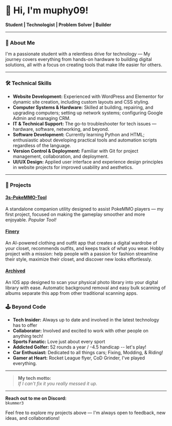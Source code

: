 # 👋 Hi, I'm muphy09!

**Student | Technologist | Problem Solver | Builder**

---

### 🚀 About Me

I'm a passionate student with a relentless drive for technology — My journey covers everything from hands-on hardware to building digital solutions, all with a focus on creating tools that make life easier for others.

---

### 🛠️ Technical Skills

- **Website Development:** Experienced with WordPress and Elementor for dynamic site creation, including custom layouts and CSS styling.
- **Computer Systems & Hardware:** Skilled at building, repairing, and upgrading computers; setting up network systems; configuring Google Admin and managing CRM.
- **IT & Technical Support:** The go-to troubleshooter for tech issues — hardware, software, networking, and beyond.
- **Software Development:** Currently learning Python and HTML; enthusiastic about developing practical tools and automation scripts regardless of the language.
- **Version Control & Deployment:** Familiar with Git for project management, collaboration, and deployment.
- **UI/UX Design:** Applied user interface and experience design principles in website projects for improved usability and aesthetics.

---

### 🌟 Projects

#### [3s-PokeMMO-Tool](https://github.com/muphy09/3s-PokeMMO-Tool)
A standalone companion utility designed to assist PokeMMO players — my first project, focused on making the gameplay smoother and more enjoyable. *Popular Tool!*

#### [Finery](https://github.com/muphy09/finery)
An AI-powered clothing and outfit app that creates a digital wardrobe of your closet, recommends outfits, and keeps track of what you wear. Hobby project with a mission: help people with a passion for fashion streamline their style, maximize their closet, and discover new looks effortlessly.

#### [Archived](https://github.com/muphy09/ArchivedIOS)
An IOS app designed to scan your physical photo library into your digital library with ease. Automatic background removal and easy bulk scanning of albums separate this app from other traditional scanning apps.

### 🕹️ Beyond Code

- **Tech Insider:** Always up to date and involved in the latest technology has to offer
- **Collaborator:** Involved and excited to work with other people on anything tech!
- **Sports Fanatic:** Love just about every sport
- **Addicted Golfer:** 52 rounds a year / -4.5 handicap -- let's play!
- **Car Enthusiast:** Dedicated to all things cars; Fixing, Modding, & Riding!
- **Gamer at Heart:** Rocket League flyer, CoD Grinder, I've played everything.

---

> **My tech motto:**  
> _If I can't fix it you really messed it up._

---

**Reach out to me on Discord:**  
`bkummer3`

Feel free to explore my projects above — I'm always open to feedback, new ideas, and collaborations! 
